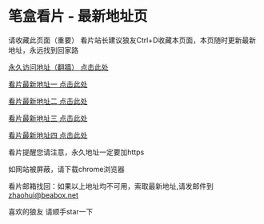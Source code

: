 # 笔盒看片 - 最新地址页

请收藏此页面（重要）
看片站长建议狼友Ctrl+D收藏本页面，本页随时更新最新地址，永远找到回家路

[永久访问地址（翻牆） 点击此处](https://beabox.net/)

[看片最新地址一 点击此处](https://bha9j7j1z3.shop)

[看片最新地址二 点击此处](https://bhx9r6o2y6.shop)

[看片最新地址三 点击此处](https://bhs3w2f5w5.shop)

[看片最新地址四 点击此处](https://bhr2n4p7c3.shop)

看片提醒您请注意，永久地址一定要加https

如网站被屏蔽，请下载chrome浏览器

看片邮箱找回：如果以上地址均不可用，索取最新地址,请发邮件到 zhaohui@beabox.net

喜欢的狼友 请顺手star一下